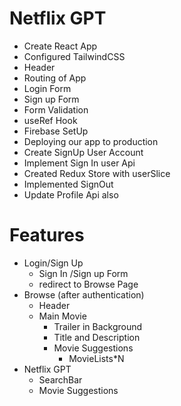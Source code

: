 # Netflix GPT

- Create React App
- Configured TailwindCSS
- Header
- Routing of App
- Login Form
- Sign up Form
- Form Validation
- useRef Hook
- Firebase SetUp
- Deploying our app to production
- Create SignUp User Account
- Implement Sign In user Api
- Created Redux Store with userSlice
- Implemented SignOut
- Update Profile Api also
<!-- - Ftech Movies from TMDB -->

# Features
- Login/Sign Up
     - Sign In /Sign up Form
     - redirect to Browse Page
- Browse (after authentication)
    - Header
    - Main Movie
        - Trailer in Background
        - Title and Description
        - Movie Suggestions
            - MovieLists*N
- Netflix GPT
    - SearchBar
    - Movie Suggestions
